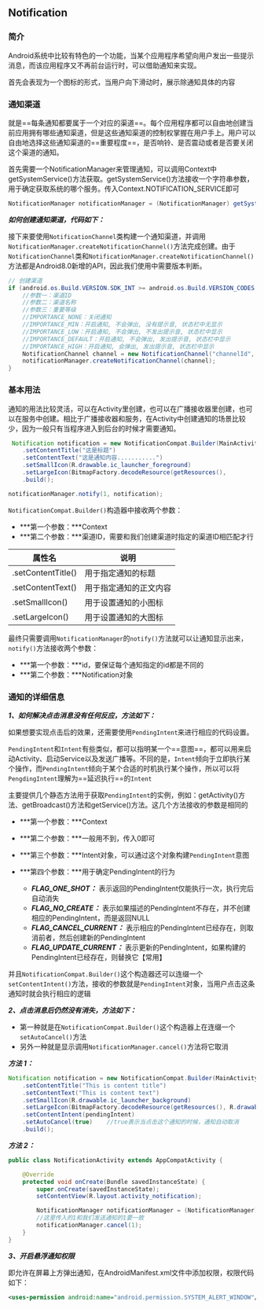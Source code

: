 ## Notification

### 简介

Android系统中比较有特色的一个功能，当某个应用程序希望向用户发出一些提示消息，而该应用程序又不再前台运行时，可以借助通知来实现。

首先会表现为一个图标的形式，当用户向下滑动时，展示除通知具体的内容



### 通知渠道

就是==每条通知都要属于一个对应的渠道==。每个应用程序都可以自由地创建当前应用拥有哪些通知渠道，但是这些通知渠道的控制权掌握在用户手上。用户可以自由地选择这些通知渠道的==重要程度==，是否响铃、是否震动或者是否要关闭这个渠道的通知。

首先需要一个NotificationManager来管理通知，可以调用Context中getSystemService()方法获取。getSystemService()方法接收一个字符串参数，用于确定获取系统的哪个服务。传入Context.NOTIFICATION_SERVICE即可

```java
NotificationManager notificationManager = (NotificationManager) getSystemService(Context.NOTIFICATION_SERVICE);
```

***如何创建通知渠道，代码如下：***

接下来要使用`NotificationChannel`类构建一个通知渠道，并调用`NotificationManager.createNotificationChannel()`方法完成创建。由于`NotificationChannel`类和`NotificationManager.createNotificationChannel()`方法都是Android8.0新增的API，因此我们使用中需要版本判断。

```java
// 创建渠道
if (android.os.Build.VERSION.SDK_INT >= android.os.Build.VERSION_CODES.O) {
	//参数一：渠道ID
	//参数二：渠道名称
	//参数三：重要等级
	//IMPORTANCE_NONE：关闭通知
	//IMPORTANCE_MIN：开启通知, 不会弹出, 没有提示音, 状态栏中无显示
	//IMPORTANCE_LOW：开启通知, 不会弹出, 不发出提示音, 状态栏中显示
	//IMPORTANCE_DEFAULT：开启通知, 不会弹出, 发出提示音, 状态栏中显示
	//IMPORTANCE_HIGH：开启通知, 会弹出, 发出提示音, 状态栏中显示
	NotificationChannel channel = new NotificationChannel("channelId", "渠道1", 			NotificationManager.IMPORTANCE_DEFAULT);
	notificationManager.createNotificationChannel(channel);
}
```



### 基本用法

通知的用法比较灵活，可以在Activity里创建，也可以在广播接收器里创建，也可以在服务中创建。相比于广播接收器和服务，在Activity中创建通知的场景比较少，因为一般只有当程序进入到后台的时候才需要通知。

```java
 Notification notification = new NotificationCompat.Builder(MainActivity.this, "channelId")
	.setContentTitle("这是标题")
	.setContentText("这是通知内容...........")
	.setSmallIcon(R.drawable.ic_launcher_foreground)
	.setLargeIcon(BitmapFactory.decodeResource(getResources(), 			         R.drawable.ic_launcher_background))
	.build();

notificationManager.notify(1, notification);
```

`NotificationCompat.Builder()`构造器中接收两个参数：

- ***第一个参数：***Context
- ***第二个参数：***渠道ID，需要和我们创建渠道时指定的渠道ID相匹配才行

| 属性名             | 说明                   |
| ------------------ | ---------------------- |
| .setContentTitle() | 用于指定通知的标题     |
| .setContentText()  | 用于指定通知的正文内容 |
| .setSmallIcon()    | 用于设置通知的小图标   |
| .setLargeIcon()    | 用于设置通知的大图标   |

最终只需要调用`NotificationManager`的`notify()`方法就可以让通知显示出来，`notify()`方法接收两个参数：

- ***第一个参数：***id，要保证每个通知指定的id都是不同的
- ***第二个参数：***Notification对象



### 通知的详细信息

***1、如何解决点击消息没有任何反应，方法如下：***

如果想要实现点击后的效果，还需要使用`PendingIntent`来进行相应的代码设置。

`PendingIntent`和`Intent`有些类似，都可以指明某一个==意图==，都可以用来启动Activity、启动Service以及发送广播等。不同的是，`Intent`倾向于立即执行某个操作，而`PendingIntent`倾向于某个合适的时机执行某个操作，所以可以将`PengdingIntent`理解为==延迟执行==的`Intent`

主要提供几个静态方法用于获取`PendingIntent`的实例，例如：getActivity()方法、getBroadcast()方法和getService()方法。这几个方法接收的参数是相同的

- ***第一个参数：***Context

- ***第二个参数：***一般用不到，传入0即可

- ***第三个参数：***Intent对象，可以通过这个对象构建`PendingIntent`意图

- ***第四个参数：***用于确定PendingIntent的行为

  * ***FLAG_ONE_SHOT：*** 表示返回的PendingIntent仅能执行一次，执行完后自动消失

  - ***FLAG_NO_CREATE：*** 表示如果描述的PendingIntent不存在，并不创建相应的PendingIntent，而是返回NULL
  - ***FLAG_CANCEL_CURRENT：*** 表示相应的PendingIntent已经存在，则取消前者，然后创建新的PendingIntent
  - ***FLAG_UPDATE_CURRENT：*** 表示更新的PendingIntent，如果构建的PendingIntent已经存在，则替换它【常用】

并且`NotificationCompat.Builder()`这个构造器还可以连缀一个`setContentIntent()`方法，接收的参数就是`PendingIntent`对象，当用户点击这条通知时就会执行相应的逻辑

***2、点击消息后仍然没有消失，方法如下：***

- 第一种就是在`NotificationCompat.Builder()`这个构造器上在连缀一个`setAutoCancel()`方法
- 另外一种就是显示调用`NotificationManager.cancel()`方法将它取消

***方法 1：***

```java
Notification notification = new NotificationCompat.Builder(MainActivity.this, "channelId")
    .setContentTitle("This is content title")
    .setContentText("This is content text")
    .setSmallIcon(R.drawable.ic_launcher_background)
    .setLargeIcon(BitmapFactory.decodeResource(getResources(), R.drawable.ic_launcher_background))
    .setContentIntent(pendingIntent)
    .setAutoCancel(true)    //true表示当点击这个通知的时候，通知自动取消
    .build();
```

***方法 2：***

```java
public class NotificationActivity extends AppCompatActivity {

    @Override
    protected void onCreate(Bundle savedInstanceState) {
        super.onCreate(savedInstanceState);
        setContentView(R.layout.activity_notification);

        NotificationManager notificationManager = (NotificationManager) getSystemService(Context.NOTIFICATION_SERVICE);
        //这里传入的1和我们发送通知的1要一致
        notificationManager.cancel(1);
    }
}
```

***3、开启悬浮通知权限***

即允许在屏幕上方弹出通知，在AndroidManifest.xml文件中添加权限，权限代码如下：

```xml
<uses-permission android:name="android.permission.SYSTEM_ALERT_WINDOW"/>
```

